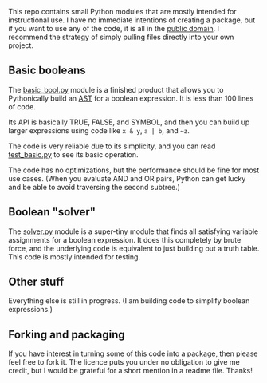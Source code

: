This repo contains small Python modules that are mostly intended
for instructional use. I have no immediate intentions of creating
a package, but if you want to use any of the code, it is all in
the [public domain](LICENSE). I recommend the strategy of simply
pulling files directly into your own project.

## Basic booleans ##

The [basic_bool.py](./basic_bool.py) module is a finished product
that allows you to Pythonically build an [AST](https://en.wikipedia.org/wiki/Abstract_syntax_tree)
for a boolean expression.  It is less than 100 lines of code.

Its API is basically TRUE, FALSE, and SYMBOL, and then you can build
up larger expressions using code like `x & y`, `a | b`, and `~z`.

The code is very reliable due to its simplicity, and you can read
[test_basic.py](./test_basic.py) to see its basic operation.

The code has no optimizations, but the performance should be fine
for most use cases.  (When you evaluate AND and OR pairs, Python
can get lucky and be able to avoid traversing the second
subtree.)

## Boolean "solver" ##

The [solver.py](./solver.py) module is a super-tiny module that finds
all satisfying variable assignments for a boolean expression.  It does
this completely by brute force, and the underlying code is equivalent
to just building out a truth table.  This code is mostly intended for
testing.

## Other stuff ##

Everything else is still in progress. (I am building code to simplify
boolean expressions.)

## Forking and packaging ##

If you have interest in turning some of this code into a package, then
please feel free to fork it. The licence puts you under no obligation
to give me credit, but I would be grateful for a short mention in a
readme file.  Thanks!
